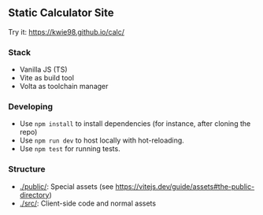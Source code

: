 ## Static Calculator Site

Try it: <https://kwie98.github.io/calc/>

### Stack

- Vanilla JS (TS)
- Vite as build tool
- Volta as toolchain manager

### Developing

- Use `npm install` to install dependencies (for instance, after cloning the repo)
- Use `npm run dev` to host locally with hot-reloading.
- Use `npm test` for running tests.

### Structure

- [./public/](./public/): Special assets (see <https://vitejs.dev/guide/assets#the-public-directory>)
- [./src/](./src/): Client-side code and normal assets
